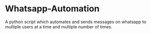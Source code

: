 # Whatsapp-Automation
A python script which automates and sends messages on whatsapp to multiple users at a time and multiple number of times.
